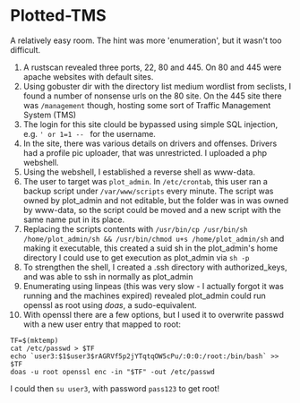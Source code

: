 # Plotted-TMS

A relatively easy room. The hint was more 'enumeration', but it wasn't too difficult.

1. A rustscan revealed three ports, 22, 80 and 445. On 80 and 445 were apache websites with default sites.
2. Using gobuster dir with the directory list medium wordlist from seclists, I found a number of nonsense urls on the 80 site. On the 445 site there was `/management` though, hosting some sort of Traffic Management System (TMS)
3. The login for this site clould be bypassed using simple SQL injection, e.g. `' or 1=1 -- ` for the username.
4. In the site, there was various details on drivers and offenses. Drivers had a profile pic uploader, that was unrestricted. I uploaded a php webshell.
5. Using the webshell, I established a reverse shell as www-data.
6. The user to target was `plot_admin`. In `/etc/crontab`, this user ran a backup script under `/var/www/scripts` every minute. The script was owned by plot_admin and not editable, but the folder was in was owned by www-data, so the script could be moved and a new script with the same name put in its place.
7. Replacing the scripts contents with `/usr/bin/cp /usr/bin/sh /home/plot_admin/sh && /usr/bin/chmod u+s /home/plot_admin/sh` and making it executable, this created a suid sh in the plot_admin's home directory I could use to get execution as plot_admin via `sh -p`
8. To strengthen the shell, I created a .ssh directory with authorized_keys, and was able to ssh in normally as plot_admin
9. Enumerating using linpeas (this was very slow - I actually forgot it was running and the machines expired) revealed plot_admin could run openssl as root using *doas*, a sudo-equivalent.
10. With openssl there are a few options, but I used it to overwrite passwd with a new user entry that mapped to root:

```
TF=$(mktemp)
cat /etc/passwd > $TF
echo `user3:$1$user3$rAGRVf5p2jYTqtqOW5cPu/:0:0:/root:/bin/bash` >> $TF
doas -u root openssl enc -in "$TF" -out /etc/passwd
```

I could then `su user3`, with password `pass123` to get root!
